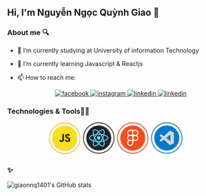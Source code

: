 ## Hi, I'm Nguyễn Ngọc Quỳnh Giao 👋

### About me :mag:
- 🔭 I’m currently studying at University of information Technology
- 🌱 I’m currently learning Javascript & Reactjs
- 📫 How to reach me:
  <p align="center">
    <a href="https://www.facebook.com/nnqgiao">
      <img width="50px" src="https://cdn-icons-png.flaticon.com/512/725/725289.png" alt="facebook"/>
    </a>
    
    <a href="https://www.instagram.com/giao._1401">
      <img width="50px" src="https://cdn-icons-png.flaticon.com/512/725/725278.png" alt="instagram"/>
    </a>
    
    <a href="www.linkedin.com/in/giaonnq">
      <img width="50px" src="https://cdn-icons-png.flaticon.com/512/725/725337.png" alt="linkedin"/>
    </a>
    
    <a href="giaonguyennq142001@gmail.com">
      <img width="50px" src="https://cdn-icons-png.flaticon.com/512/324/324123.png" alt="linkedin"/>
    </a>
  </p>

###  Technologies & Tools:technologist:

<div align="center">
  <img width="75px" src="https://github.com/Pedro-Murilo/icons-for-readme/blob/main/.github/js-icon.svg" alt="Javascript Icon" />
  <img width="75px" src="https://github.com/Pedro-Murilo/icons-for-readme/blob/main/.github/react-icon.svg" alt="ReactJS Icon" />
  <img width="75px" src="https://github.com/Pedro-Murilo/icons-for-readme/blob/main/.github/figma-icon.svg" alt="Figma Icon" />
  <img width="75px" src="https://github.com/Pedro-Murilo/icons-for-readme/blob/main/.github/vscode-icon.svg" alt="VSCode Icon" />
</div>

### :sparkles:
![giaonnq1401's GitHub stats](https://github-readme-stats.vercel.app/api?username=giaonnq1401&show_icons=true&theme=slateorange)

